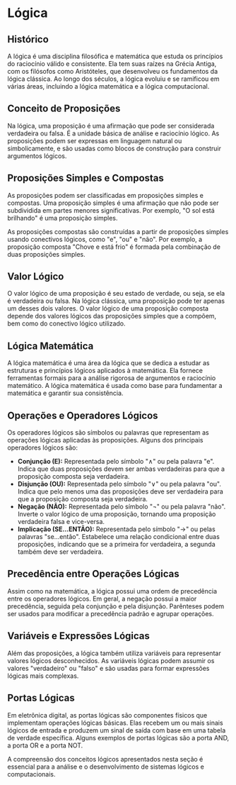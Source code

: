 # Lógica

## Histórico
A lógica é uma disciplina filosófica e matemática que estuda os princípios do raciocínio válido e consistente. Ela tem suas raízes na Grécia Antiga, com os filósofos como Aristóteles, que desenvolveu os fundamentos da lógica clássica. Ao longo dos séculos, a lógica evoluiu e se ramificou em várias áreas, incluindo a lógica matemática e a lógica computacional.

## Conceito de Proposições
Na lógica, uma proposição é uma afirmação que pode ser considerada verdadeira ou falsa. É a unidade básica de análise e raciocínio lógico. As proposições podem ser expressas em linguagem natural ou simbolicamente, e são usadas como blocos de construção para construir argumentos lógicos.

## Proposições Simples e Compostas
As proposições podem ser classificadas em proposições simples e compostas. Uma proposição simples é uma afirmação que não pode ser subdividida em partes menores significativas. Por exemplo, "O sol está brilhando" é uma proposição simples.

As proposições compostas são construídas a partir de proposições simples usando conectivos lógicos, como "e", "ou" e "não". Por exemplo, a proposição composta "Chove e está frio" é formada pela combinação de duas proposições simples.

## Valor Lógico
O valor lógico de uma proposição é seu estado de verdade, ou seja, se ela é verdadeira ou falsa. Na lógica clássica, uma proposição pode ter apenas um desses dois valores. O valor lógico de uma proposição composta depende dos valores lógicos das proposições simples que a compõem, bem como do conectivo lógico utilizado.

## Lógica Matemática
A lógica matemática é uma área da lógica que se dedica a estudar as estruturas e princípios lógicos aplicados à matemática. Ela fornece ferramentas formais para a análise rigorosa de argumentos e raciocínio matemático. A lógica matemática é usada como base para fundamentar a matemática e garantir sua consistência.

## Operações e Operadores Lógicos
Os operadores lógicos são símbolos ou palavras que representam as operações lógicas aplicadas às proposições. Alguns dos principais operadores lógicos são:

- **Conjunção (E):** Representada pelo símbolo "∧" ou pela palavra "e". Indica que duas proposições devem ser ambas verdadeiras para que a proposição composta seja verdadeira.
- **Disjunção (OU):** Representada pelo símbolo "∨" ou pela palavra "ou". Indica que pelo menos uma das proposições deve ser verdadeira para que a proposição composta seja verdadeira.
- **Negação (NÃO):** Representada pelo símbolo "¬" ou pela palavra "não". Inverte o valor lógico de uma proposição, tornando uma proposição verdadeira falsa e vice-versa.
- **Implicação (SE...ENTÃO):** Representada pelo símbolo "→" ou pelas palavras "se...então". Estabelece uma relação condicional entre duas proposições, indicando que se a primeira for verdadeira, a segunda também deve ser verdadeira.

## Precedência entre Operações Lógicas
Assim como na matemática, a lógica possui uma ordem de precedência entre os operadores lógicos. Em geral, a negação possui a maior precedência, seguida pela conjunção e pela disjunção. Parênteses podem ser usados para modificar a precedência padrão e agrupar operações.

## Variáveis e Expressões Lógicas
Além das proposições, a lógica também utiliza variáveis para representar valores lógicos desconhecidos. As variáveis lógicas podem assumir os valores "verdadeiro" ou "falso" e são usadas para formar expressões lógicas mais complexas.

## Portas Lógicas
Em eletrônica digital, as portas lógicas são componentes físicos que implementam operações lógicas básicas. Elas recebem um ou mais sinais lógicos de entrada e produzem um sinal de saída com base em uma tabela de verdade específica. Alguns exemplos de portas lógicas são a porta AND, a porta OR e a porta NOT.

A compreensão dos conceitos lógicos apresentados nesta seção é essencial para a análise e o desenvolvimento de sistemas lógicos e computacionais.
